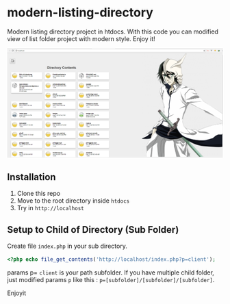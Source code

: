 # modern-listing-directory
Modern listing directory project in htdocs. With this code you can modified view of list folder project with modern style. Enjoy it!

![Alt text](assets/Screenshot.png?raw=true "Screenshot")

## Installation
1. Clone this repo
2. Move to the root directory inside `htdocs`
3. Try in `http://localhost`

## Setup to Child of Directory (Sub Folder)
Create file `index.php` in your sub directory.
```php
<?php echo file_get_contents('http://localhost/index.php?p=client'); 
``` 
params p= `client` is your path subfolder. 
If you have multiple child folder, just modified params `p` like this :
`p=[subfolder]/[subfolder]/[subfolder]`.

Enjoyit
